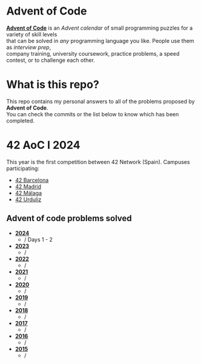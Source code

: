 # Advent of Code

[**Advent of Code**](https://adventofcode.com/) is an *Advent calendar* of small programming puzzles for a variety of skill levels<br>
that can be solved in *any* programming language you like. People use them as *interview prep*,<br>
company training, university coursework, practice problems, a speed contest, or to challenge each other.

# What is this repo?

This repo contains my personal answers to all of the problems proposed by **Advent of Code**.
<br>
You can check the commits or the list below to know which has been completed.

# 42 AoC I 2024

This year is the first competition between 42 Network (Spain). Campuses participating:
- [42 Barcelona](https://www.42barcelona.com/es/)
- [42 Madrid](https://www.42madrid.com/)
- [42 Málaga](https://www.42malaga.com/)
- [42 Urduliz](https://www.42urduliz.com)

## Advent of code problems solved

* [**2024**](https://adventofcode.com/)
    * / Days 1 - 2
* [**2023**](https://adventofcode.com/2023)
    * /
* [**2022**](https://adventofcode.com/2022)
    * /
* [**2021**](https://adventofcode.com/2021)
    * /
* [**2020**](https://adventofcode.com/2020)
    * /
* [**2019**](https://adventofcode.com/2019)
    * /
* [**2018**](https://adventofcode.com/2018)
    * /
* [**2017**](https://adventofcode.com/2017)
    * /
* [**2016**](https://adventofcode.com/2016)
    * /
* [**2015**](https://adventofcode.com/2015)
    * /